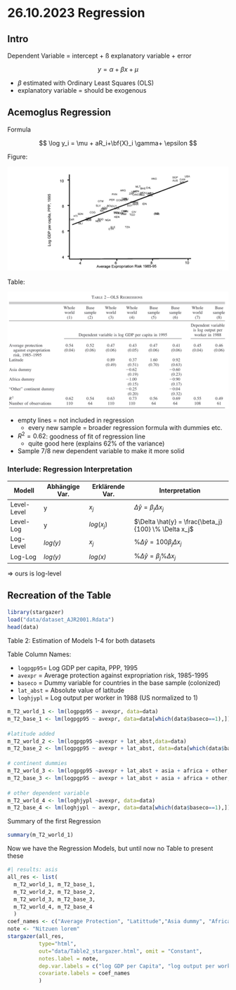 # 26.10.2023 Regression

## Intro

Dependent Variable = intercept + ß explanatory variable + error

$$
y = \alpha + \beta x + \mu
$$

-   $\beta$ estimated with Ordinary Least Squares (OLS)
-   explanatory variable = should be exogenous

## Acemoglus Regression

Formula

$$
\log y_i = \mu + aR_i+\bf{X}_i \gamma+ \epsilon
$$

Figure:

![](images/2023-10-26_10-48-50.jpg)

Table:

![img](images/2023-10-26_10-55-06.jpg)

-   empty lines = not included in regression
    -   every new sample = broader regression formula with dummies etc.
-   $R^2 = 0.62$: goodness of fit of regression line
    -   quite good here (explains 62% of the variance)
-   Sample 7/8 new dependent variable to make it more solid

### Interlude: Regression Interpretation

| Modell      | Abhängige Var. | Erklärende Var. | Interpretation                                       |
|----------------|----------------|----------------|-------------------------|
| Level-Level | y              | $x_j$           | $\Delta \hat{y} = \beta_j \Delta x_j$                |
| Level-Log   | y              | $log(x_j)$      | $\Delta \hat{y} = \frac{\beta_j}{100} \% \Delta x_j$ |
| Log-Level   | *log(y)*       | $x_j$           | $\% \Delta \hat{y} = 100 \beta_j \Delta x_j$         |
| Log-Log     | *log(y)*       | *log(x)*        | $\% \Delta \hat{y} = \beta_j \% \Delta x_j$          |

=\> ours is log-level

## Recreation of the Table

```r
library(stargazer)
load("data/dataset_AJR2001.Rdata")
head(data)
```

Table 2: Estimation of Models 1-4 for both datasets

Table Column Names:

-   `logpgp95`= Log GDP per capita, PPP, 1995
-   `avexpr` = Average protection against expropriation risk, 1985-1995
-   `baseco` = Dummy variable for countries in the base sample (colonized)
-   `lat_abst` = Absolute value of latitude
-   `loghjypl` = Log output per worker in 1988 (US normalized to 1)

```r
m_T2_world_1 <- lm(logpgp95 ~ avexpr, data=data)
m_T2_base_1 <- lm(logpgp95 ~ avexpr, data=data[which(data$baseco==1),])

#latitude added
m_T2_world_2 <- lm(logpgp95 ~avexpr + lat_abst,data=data)
m_T2_base_2 <- lm(logpgp95 ~ avexpr + lat_abst, data=data[which(data$baseco==1),])

# continent dummies
m_T2_world_3 <- lm(logpgp95 ~avexpr + lat_abst + asia + africa + other,data=data)
m_T2_base_3 <- lm(logpgp95 ~ avexpr + lat_abst + asia + africa + other, data=data[which(data$baseco==1),])

# other dependent variable
m_T2_world_4 <- lm(loghjypl ~avexpr, data=data)
m_T2_base_4 <- lm(loghjypl ~ avexpr, data=data[which(data$baseco==1),])
```

Summary of the first Regression

```r
summary(m_T2_world_1)
```


Now we have the Regression Models, but until now no Table to present these

```r
#| results: asis
all_res <- list(
  m_T2_world_1, m_T2_base_1,
  m_T2_world_2, m_T2_base_2,
  m_T2_world_3, m_T2_base_3,
  m_T2_world_4, m_T2_base_4
  )
coef_names <- c("Average Protection", "Latittude","Asia dummy", "Africa dummy", "Other")
note <- "Nitzuen lorem"
stargazer(all_res, 
          type="html", 
          out="data/Table2_stargazer.html", omit = "Constant",
          notes.label = note,
          dep.var.labels = c("log GDP per Capita", "log output per worker"),
          covariate.labels = coef_names
          )
```

